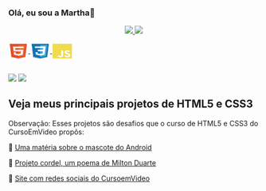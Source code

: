 ### Olá, eu sou a Martha👋

<div align="center">
  <a href="https://github.com/martha-alves">
  <img height="180em" src="https://github-readme-stats.vercel.app/api?username=martha-alves&show_icons=true&theme=dracula&include_all_commits=true&count_private=true"/>
  <img height="180em" src="https://github-readme-stats.vercel.app/api/top-langs/?username=martha-alves&layout=compact&langs_count=7&theme=dracula"/>
</div>

<div style="display: inline_block"><br>
  <img align="center" alt="Martha-HTML" height="30" width="40" src="https://raw.githubusercontent.com/devicons/devicon/master/icons/html5/html5-original.svg">
  <img align="center" alt="Martha-CSS" height="30" width="40" src="https://raw.githubusercontent.com/devicons/devicon/master/icons/css3/css3-original.svg">
  <img align="center" alt="Martha-Js" height="30" width="40" src="https://raw.githubusercontent.com/devicons/devicon/master/icons/javascript/javascript-plain.svg">
  
##  

<div> 
  <a href="https://www.linkedin.com/in/martha-alves-74b296240/" target="_blank" rel="external"><img src="https://img.shields.io/badge/-LinkedIn-%230077B5?style=for-the-badge&logo=linkedin&logoColor=white" target="_blank"></a> 
  <a href = "mailto:infomarthacaroline@gmail.com"><img src="https://img.shields.io/badge/Gmail-D14836?style=for-the-badge&logo=gmail&logoColor=white" target="_blank"></a>
</div>

  ##
  
<h2>Veja meus principais projetos de HTML5 e CSS3</h2>

<p> Observação: Esses projetos são desafios que o curso de HTML5 e CSS3 do CursoEmVideo propôs:<p/>

🤖 <a href="https://martha-alves.github.io/html-css/Desafios-CursoEmVideo/1-Android/" target="_blank" rel="external">Uma matéria sobre o mascote do Android</a>

🎊 <a href="https://martha-alves.github.io/html-css/Desafios-CursoEmVideo/2-Cordel/" target="_blank" rel="external">Projeto cordel, um poema de Milton Duarte</a>

📱 <a href="https://martha-alves.github.io/html-css/Desafios-CursoEmVideo/3-Redes-sociais/" target="_blank" rel="external">Site com redes sociais do CursoemVideo</a>
